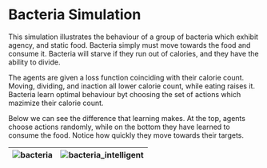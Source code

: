 # Bacteria Simulation

This simulation illustrates the behaviour of a group of bacteria which exhibit agency, and static food.
Bacteria simply must move towards the food and consume it. Bacteria will starve if they run out of 
calories, and they have the ability to divide.

The agents are given a loss function coinciding with their calorie count. Moving, dividing, and inaction all lower calorie count, while eating raises it. Bacteria learn optimal behaviour byt choosing the set of actions which mazimize their calorie count.

Below we can see the difference that learning makes. At the top, agents choose actions randomly, while on the bottom they have learned to consume the food. Notice how quickly they move towards their targets.

 | ![bacteria](https://raw.githubusercontent.com/SeverTopan/AdjSim/master/gallery/gifs/bacteria.gif) | ![bacteria_intelligent](https://raw.githubusercontent.com/SeverTopan/AdjSim/master/gallery/gifs/bacteria_intelligent.gif) |
|:-------------:|:-------------:|